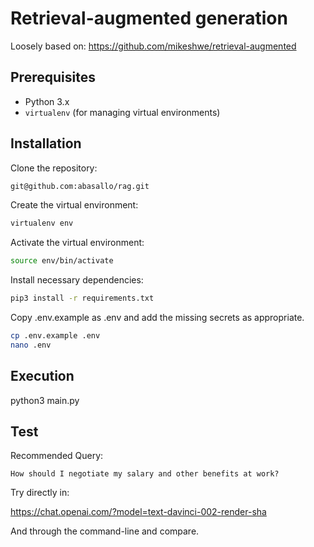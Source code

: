 # Retrieval-augmented generation

Loosely based on: https://github.com/mikeshwe/retrieval-augmented

## Prerequisites

- Python 3.x
- `virtualenv` (for managing virtual environments)

## Installation

Clone the repository:

```bash
git@github.com:abasallo/rag.git
```

Create the virtual environment:

```bash
virtualenv env
```

Activate the virtual environment:

```bash
source env/bin/activate
```

Install necessary dependencies:

```bash
pip3 install -r requirements.txt
```

Copy .env.example as .env and add the missing secrets as appropriate.

```bash
cp .env.example .env
nano .env
```

## Execution

python3 main.py

## Test

Recommended Query: 

`How should I negotiate my salary and other benefits at work?`

Try directly in: 

https://chat.openai.com/?model=text-davinci-002-render-sha

And through the command-line and compare.
